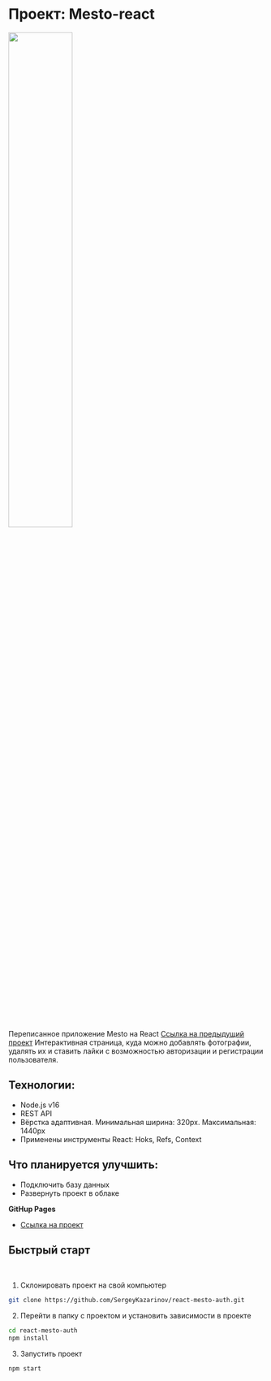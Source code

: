 # Проект: Mesto-react

<img src="https://github.com/SergeyKazarinov/react-mesto-auth/blob/main/src/images/Mesto.gif" width="50%">

Переписанное приложение Mesto на React [Ссылка на предыдущий проект](https://github.com/SergeyKazarinov/mesto)
Интерактивная страница, куда можно добавлять фотографии, удалять их и ставить лайки с возможностью авторизации и регистрации пользователя.

## Технологии:

- Node.js v16
- REST API
- Вёрстка адаптивная. Минимальная ширина: 320px. Максимальная: 1440px
- Применены инструменты React: Hoks, Refs, Context

## Что планируется улучшить:

- Подключить базу данных
- Развернуть проект в облаке

**GitHup Pages**
* [Ссылка на проект](https://sergeykazarinov.github.io/react-mesto-auth/#/sign-in)

## Быстрый старт

<br />

1. Склонировать проект на свой компьютер

```bash
git clone https://github.com/SergeyKazarinov/react-mesto-auth.git
```

2. Перейти в папку с проектом и установить зависимости в проекте

```bash
cd react-mesto-auth
npm install
```

3. Запустить проект

```bash
npm start
```
